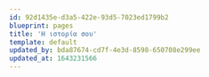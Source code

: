 ```yaml
---
id: 92d1435e-d3a5-422e-93d5-7023ed1799b2
blueprint: pages
title: 'Η ιστορία σου'
template: default
updated_by: bda87674-cd7f-4e3d-8598-650708e299ee
updated_at: 1643231566
---
```

